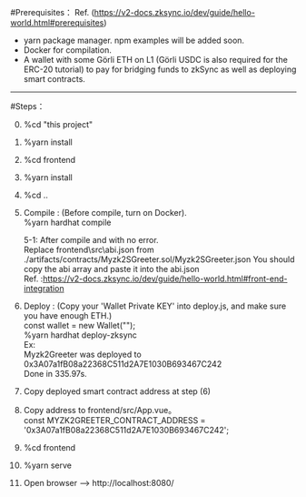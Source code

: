 #Prerequisites： Ref. (https://v2-docs.zksync.io/dev/guide/hello-world.html#prerequisites)
- yarn package manager. npm examples will be added soon.  
- Docker for compilation.  
- A wallet with some Görli ETH on L1 (Görli USDC is also required for the ERC-20 tutorial) to pay for bridging funds to zkSync as well as deploying smart contracts.  
-----
#Steps：

0. %cd "this project"

1. %yarn install

2. %cd frontend

3. %yarn install

4. %cd ..

5. Compile : (Before compile, turn on Docker).   
   %yarn hardhat compile
   >> 
   5-1: After compile and with no error.    
   Replace frontend\src\abi.json from ./artifacts/contracts/Myzk2SGreeter.sol/Myzk2SGreeter.json
   You should copy the abi array and paste it into the abi.json     
   Ref. :https://v2-docs.zksync.io/dev/guide/hello-world.html#front-end-integration

6. Deploy : (Copy your 'Wallet Private KEY' into deploy.js, and make sure you have enough ETH.)    
   const wallet = new Wallet("<Your Rinkeby account private key >");     
   %yarn hardhat deploy-zksync   
   Ex:    
   Myzk2Greeter was deployed to 0x3A07a1fB08a22368C511d2A7E1030B693467C242     
   Done in 335.97s.

7. Copy deployed smart contract address at step (6)

8. Copy address to frontend/src/App.vue。  
   const MYZK2GREETER_CONTRACT_ADDRESS = '0x3A07a1fB08a22368C511d2A7E1030B693467C242';

9. %cd frontend

10. %yarn serve

11. Open browser --> http://localhost:8080/ 
